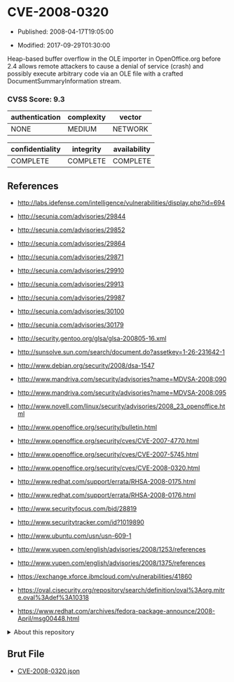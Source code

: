 # CVE-2008-0320

- Published: 2008-04-17T19:05:00

- Modified: 2017-09-29T01:30:00

Heap-based buffer overflow in the OLE importer in OpenOffice.org before 2.4 allows remote attackers to cause a denial of service (crash) and possibly execute arbitrary code via an OLE file with a crafted DocumentSummaryInformation stream.

### CVSS Score: **9.3**

| authentication | complexity | vector |
| --- | --- | --- |
| NONE | MEDIUM | NETWORK |

| confidentiality | integrity | availability |
| --- | --- | --- |
| COMPLETE | COMPLETE | COMPLETE |

## References

* http://labs.idefense.com/intelligence/vulnerabilities/display.php?id=694

* http://secunia.com/advisories/29844

* http://secunia.com/advisories/29852

* http://secunia.com/advisories/29864

* http://secunia.com/advisories/29871

* http://secunia.com/advisories/29910

* http://secunia.com/advisories/29913

* http://secunia.com/advisories/29987

* http://secunia.com/advisories/30100

* http://secunia.com/advisories/30179

* http://security.gentoo.org/glsa/glsa-200805-16.xml

* http://sunsolve.sun.com/search/document.do?assetkey=1-26-231642-1

* http://www.debian.org/security/2008/dsa-1547

* http://www.mandriva.com/security/advisories?name=MDVSA-2008:090

* http://www.mandriva.com/security/advisories?name=MDVSA-2008:095

* http://www.novell.com/linux/security/advisories/2008_23_openoffice.html

* http://www.openoffice.org/security/bulletin.html

* http://www.openoffice.org/security/cves/CVE-2007-4770.html

* http://www.openoffice.org/security/cves/CVE-2007-5745.html

* http://www.openoffice.org/security/cves/CVE-2008-0320.html

* http://www.redhat.com/support/errata/RHSA-2008-0175.html

* http://www.redhat.com/support/errata/RHSA-2008-0176.html

* http://www.securityfocus.com/bid/28819

* http://www.securitytracker.com/id?1019890

* http://www.ubuntu.com/usn/usn-609-1

* http://www.vupen.com/english/advisories/2008/1253/references

* http://www.vupen.com/english/advisories/2008/1375/references

* https://exchange.xforce.ibmcloud.com/vulnerabilities/41860

* https://oval.cisecurity.org/repository/search/definition/oval%3Aorg.mitre.oval%3Adef%3A10318

* https://www.redhat.com/archives/fedora-package-announce/2008-April/msg00448.html

<details>
<summary>About this repository</summary> 

  This repository is part of the project [Live Hack CVE](https://github.com/Live-Hack-CVE). Main website can be found [www.live-hack.org](https://www.live-hack.org) 
  
  Made by [Sn0wAlice](https://github.com/Sn0wAlice) for the people that care about security and need to have a feed of the latest CVEs. Hope you enjoy it, don't forget to star the repo and follow me on [Twitter](https://twitter.com/Sn0wAlice) and [Github](https://github.com/Sn0wAlice). And that is my [personnal website](https://www.alice-snow.me/)

  - [Home Page](https://github.com/Live-Hack-CVE)
  - [Framework](https://github.com/Live-Hack-CVE/cve-framework)
  - [CVE database](https://github.com/Live-Hack-CVE/full_database)
  - [Changelog](https://github.com/Live-Hack-CVE/Changelog)
</details>

## Brut File

* [CVE-2008-0320.json](https://raw.githubusercontent.com/Live-Hack-CVE/full_database/main/cves/2008/CVE-2008-0320.json)

